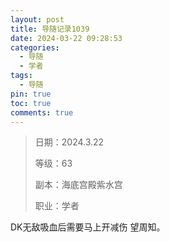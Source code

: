 ```yaml
---
layout: post
title: 导随记录1039
date: 2024-03-22 09:28:53
categories:
  - 导随
  - 学者
tags:
  - 导随
pin: true
toc: true
comments: true
---
```

> 日期：2024.3.22
>
> 等级：63
>
> 副本：海底宫殿紫水宫
>
> 职业：学者

DK无敌吸血后需要马上开减伤 望周知。